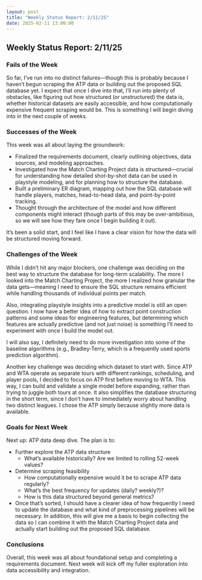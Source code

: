 ```yaml
---
layout: post
title: "Weekly Status Report: 2/11/25"
date: 2025-02-11 13:00:00
---
```


## Weekly Status Report: 2/11/25

### Fails of the Week
So far, I’ve run into no distinct failures—though this is probably because I haven’t begun scraping the ATP data or building out the proposed SQL database yet. I expect that once I dive into that, I’ll run into plenty of obstacles, like figuring out how structured (or unstructured) the data is, whether historical datasets are easily accessible, and how computationally expensive frequent scraping would be. This is something I will begin diving into in the next couple of weeks.

### Successes of the Week
This week was all about laying the groundwork:

- Finalized the requirements document, clearly outlining objectives, data sources, and modeling approaches.  
- Investigated how the Match Charting Project data is structured—crucial for understanding how detailed shot-by-shot data can be used in playstyle modeling, and for planning how to structure the database.  
- Built a preliminary ER diagram, mapping out how the SQL database will handle players, matches, head-to-head data, and point-by-point tracking.  
- Thought through the architecture of the model and how different components might interact (though parts of this may be over-ambitious, so we will see how they fare once I begin building it out).

It’s been a solid start, and I feel like I have a clear vision for how the data will be structured moving forward.

### Challenges of the Week
While I didn’t hit any major blockers, one challenge was deciding on the best way to structure the database for long-term scalability. The more I looked into the Match Charting Project, the more I realized how granular the data gets—meaning I need to ensure the SQL structure remains efficient while handling thousands of individual points per match.

Also, integrating playstyle insights into a predictive model is still an open question. I now have a better idea of how to extract point construction patterns and some ideas for engineering features, but determining which features are actually predictive (and not just noise) is something I’ll need to experiment with once I build the model out.

I will also say, I definitely need to do more investigation into some of the baseline algorithms (e.g., Bradley-Terry, which is a frequently used sports prediction algorithm).

Another key challenge was deciding which dataset to start with. Since ATP and WTA operate as separate tours with different rankings, scheduling, and player pools, I decided to focus on ATP first before moving to WTA. This way, I can build and validate a single model before expanding, rather than trying to juggle both tours at once. It also simplifies the database structuring in the short term, since I don’t have to immediately worry about handling two distinct leagues. I chose the ATP simply because slightly more data is available.

### Goals for Next Week
Next up: ATP data deep dive. The plan is to:

- Further explore the ATP data structure  
  - What’s available historically? Are we limited to rolling 52-week values?
- Determine scraping feasibility  
  - How computationally expensive would it be to scrape ATP data regularly?
  - What’s the best frequency for updates (daily? weekly?)?
  - How is this data structured beyond general metrics?
- Once that’s sorted, I should have a clearer idea of how frequently I need to update the database and what kind of preprocessing pipelines will be necessary. In addition, this will give me a basis to begin collecting the data so I can combine it with the Match Charting Project data and actually start building out the proposed SQL database.

### Conclusions
Overall, this week was all about foundational setup and completing a requirements document. Next week will kick off my fuller exploration into data accessibility and integration.
